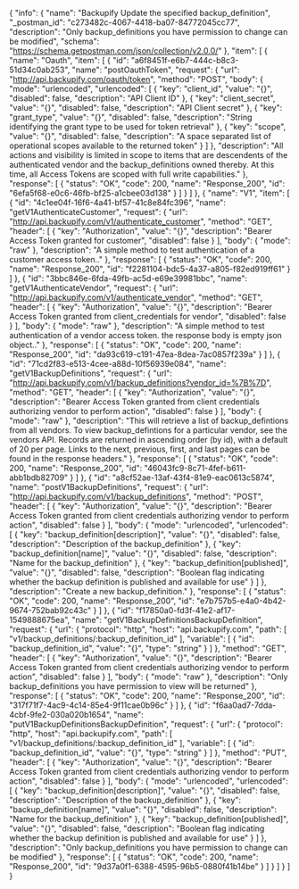 {
  "info": {
    "name": "Backupify Update the specified backup_definition",
    "_postman_id": "c273482c-4067-4418-ba07-84772045cc77",
    "description": "Only backup_definitions you have permission to change can be modified",
    "schema": "https://schema.getpostman.com/json/collection/v2.0.0/"
  },
  "item": [
    {
      "name": "Oauth",
      "item": [
        {
          "id": "a6f8451f-e6b7-444c-b8c3-51d34c0ab253",
          "name": "postOauthToken",
          "request": {
            "url": "http://api.backupify.com/oauth/token",
            "method": "POST",
            "body": {
              "mode": "urlencoded",
              "urlencoded": [
                {
                  "key": "client_id",
                  "value": "{}",
                  "disabled": false,
                  "description": "API Client ID"
                },
                {
                  "key": "client_secret",
                  "value": "{}",
                  "disabled": false,
                  "description": "API Client secret"
                },
                {
                  "key": "grant_type",
                  "value": "{}",
                  "disabled": false,
                  "description": "String identifying the grant type to be used for token retrieval"
                },
                {
                  "key": "scope",
                  "value": "{}",
                  "disabled": false,
                  "description": "A space separated list of operational scopes available to the returned token"
                }
              ]
            },
            "description": "All actions and visibility is limited in scope to items that are descendents of the authenticated vendor and the backup_definitions owned thereby. At this time, all Access Tokens are scoped with full write capabilities."
          },
          "response": [
            {
              "status": "OK",
              "code": 200,
              "name": "Response_200",
              "id": "6efa5f68-e0c6-46fb-bf25-a1cbee03d138"
            }
          ]
        }
      ]
    },
    {
      "name": "V1",
      "item": [
        {
          "id": "4c1ee04f-16f6-4a41-bf57-41c8e84fc396",
          "name": "getV1AuthenticateCustomer",
          "request": {
            "url": "http://api.backupify.com/v1/authenticate_customer",
            "method": "GET",
            "header": [
              {
                "key": "Authorization",
                "value": "{}",
                "description": "Bearer Access Token granted for customer",
                "disabled": false
              }
            ],
            "body": {
              "mode": "raw"
            },
            "description": "A simple method to test authentication of a customer access token.."
          },
          "response": [
            {
              "status": "OK",
              "code": 200,
              "name": "Response_200",
              "id": "f2281104-bdc5-4a37-a805-f82ed919ff61"
            }
          ]
        },
        {
          "id": "3bbc846e-6fda-49fb-ac5d-e69e39981bbc",
          "name": "getV1AuthenticateVendor",
          "request": {
            "url": "http://api.backupify.com/v1/authenticate_vendor",
            "method": "GET",
            "header": [
              {
                "key": "Authorization",
                "value": "{}",
                "description": "Bearer Access Token granted from client_credentials for vendor",
                "disabled": false
              }
            ],
            "body": {
              "mode": "raw"
            },
            "description": "A simple method to test authentication of a vendor access token. the response body is empty json object.."
          },
          "response": [
            {
              "status": "OK",
              "code": 200,
              "name": "Response_200",
              "id": "da93c619-c191-47ea-8dea-7ac0857f239a"
            }
          ]
        },
        {
          "id": "71cd2f83-e513-4cee-a88d-10f56939e084",
          "name": "getV1BackupDefinitions",
          "request": {
            "url": "http://api.backupify.com/v1/backup_definitions?vendor_id=%7B%7D",
            "method": "GET",
            "header": [
              {
                "key": "Authorization",
                "value": "{}",
                "description": "Bearer Access Token granted from client credentials authorizing vendor to perform action",
                "disabled": false
              }
            ],
            "body": {
              "mode": "raw"
            },
            "description": "This will retrieve a list of backup_defintions from all vendors. To view backup_defintions for a particular vendor, see the vendors API. Records are returned in ascending order (by id), with a default of 20 per page. Links to the next, previous, first, and last pages can be found in the response headers."
          },
          "response": [
            {
              "status": "OK",
              "code": 200,
              "name": "Response_200",
              "id": "46043fc9-8c71-4fef-b611-abb1bdb82709"
            }
          ]
        },
        {
          "id": "a8cf52ae-13af-43f4-81e9-eac0613c5874",
          "name": "postV1BackupDefinitions",
          "request": {
            "url": "http://api.backupify.com/v1/backup_definitions",
            "method": "POST",
            "header": [
              {
                "key": "Authorization",
                "value": "{}",
                "description": "Bearer Access Token granted from client credentials authorizing vendor to perform action",
                "disabled": false
              }
            ],
            "body": {
              "mode": "urlencoded",
              "urlencoded": [
                {
                  "key": "backup_definition[description]",
                  "value": "{}",
                  "disabled": false,
                  "description": "Description of the backup_definition"
                },
                {
                  "key": "backup_definition[name]",
                  "value": "{}",
                  "disabled": false,
                  "description": "Name for the backup_definition"
                },
                {
                  "key": "backup_definition[published]",
                  "value": "{}",
                  "disabled": false,
                  "description": "Boolean flag indicating whether the backup definition is published and available for use"
                }
              ]
            },
            "description": "Create a new backup_definition."
          },
          "response": [
            {
              "status": "OK",
              "code": 200,
              "name": "Response_200",
              "id": "e7b757b5-e4a0-4b42-9674-752bab92c43c"
            }
          ]
        },
        {
          "id": "f17850a0-fd3f-41e2-af17-1549888675ea",
          "name": "getV1BackupDefinitionsBackupDefinition",
          "request": {
            "url": {
              "protocol": "http",
              "host": "api.backupify.com",
              "path": [
                "v1/backup_definitions/:backup_definition_id"
              ],
              "variable": [
                {
                  "id": "backup_definition_id",
                  "value": "{}",
                  "type": "string"
                }
              ]
            },
            "method": "GET",
            "header": [
              {
                "key": "Authorization",
                "value": "{}",
                "description": "Bearer Access Token granted from client credentials authorizing vendor to perform action",
                "disabled": false
              }
            ],
            "body": {
              "mode": "raw"
            },
            "description": "Only backup_definitions you have permission to view will be returned"
          },
          "response": [
            {
              "status": "OK",
              "code": 200,
              "name": "Response_200",
              "id": "317f71f7-4ac9-4c14-85e4-9f11cae0b96c"
            }
          ]
        },
        {
          "id": "f6aa0ad7-7dda-4cbf-9fe2-030a020b1654",
          "name": "putV1BackupDefinitionsBackupDefinition",
          "request": {
            "url": {
              "protocol": "http",
              "host": "api.backupify.com",
              "path": [
                "v1/backup_definitions/:backup_definition_id"
              ],
              "variable": [
                {
                  "id": "backup_definition_id",
                  "value": "{}",
                  "type": "string"
                }
              ]
            },
            "method": "PUT",
            "header": [
              {
                "key": "Authorization",
                "value": "{}",
                "description": "Bearer Access Token granted from client credentials authorizing vendor to perform action",
                "disabled": false
              }
            ],
            "body": {
              "mode": "urlencoded",
              "urlencoded": [
                {
                  "key": "backup_definition[description]",
                  "value": "{}",
                  "disabled": false,
                  "description": "Description of the backup_definition"
                },
                {
                  "key": "backup_definition[name]",
                  "value": "{}",
                  "disabled": false,
                  "description": "Name for the backup_definition"
                },
                {
                  "key": "backup_definition[published]",
                  "value": "{}",
                  "disabled": false,
                  "description": "Boolean flag indicating whether the backup definition is published and available for use"
                }
              ]
            },
            "description": "Only backup_definitions you have permission to change can be modified"
          },
          "response": [
            {
              "status": "OK",
              "code": 200,
              "name": "Response_200",
              "id": "9d37a0f1-6388-4595-96b5-0880f41b14be"
            }
          ]
        }
      ]
    }
  ]
}